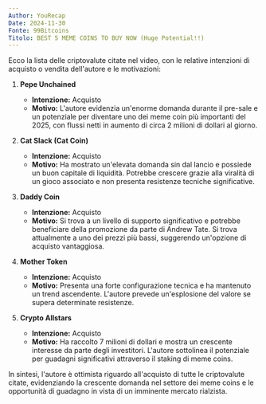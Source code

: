 ```yaml
---
Author: YouRecap
Date: 2024-11-30
Fonte: 99Bitcoins
Titolo: BEST 5 MEME COINS TO BUY NOW (Huge Potential!!)
---
```


Ecco la lista delle criptovalute citate nel video, con le relative intenzioni di acquisto o vendita dell'autore e le motivazioni:

1. **Pepe Unchained**
   - **Intenzione:** Acquisto
   - **Motivo:** L'autore evidenzia un'enorme domanda durante il pre-sale e un potenziale per diventare uno dei meme coin più importanti del 2025, con flussi netti in aumento di circa 2 milioni di dollari al giorno.

2. **Cat Slack (Cat Coin)**
   - **Intenzione:** Acquisto
   - **Motivo:** Ha mostrato un'elevata domanda sin dal lancio e possiede un buon capitale di liquidità. Potrebbe crescere grazie alla viralità di un gioco associato e non presenta resistenze tecniche significative.

3. **Daddy Coin**
   - **Intenzione:** Acquisto
   - **Motivo:** Si trova a un livello di supporto significativo e potrebbe beneficiare della promozione da parte di Andrew Tate. Si trova attualmente a uno dei prezzi più bassi, suggerendo un'opzione di acquisto vantaggiosa.

4. **Mother Token**
   - **Intenzione:** Acquisto
   - **Motivo:** Presenta una forte configurazione tecnica e ha mantenuto un trend ascendente. L'autore prevede un'esplosione del valore se supera determinate resistenze.

5. **Crypto Allstars**
   - **Intenzione:** Acquisto
   - **Motivo:** Ha raccolto 7 milioni di dollari e mostra un crescente interesse da parte degli investitori. L'autore sottolinea il potenziale per guadagni significativi attraverso il staking di meme coins.

In sintesi, l'autore è ottimista riguardo all'acquisto di tutte le criptovalute citate, evidenziando la crescente domanda nel settore dei meme coins e le opportunità di guadagno in vista di un imminente mercato rialzista.
